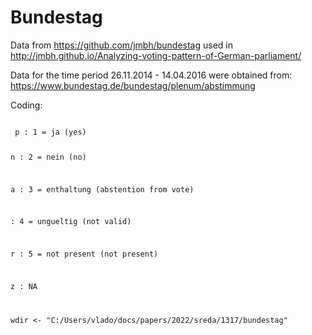# Bundestag

Data from https://github.com/jmbh/bundestag used in http://jmbh.github.io/Analyzing-voting-pattern-of-German-parliament/

Data for the time period 26.11.2014 - 14.04.2016 were obtained from: https://www.bundestag.de/bundestag/plenum/abstimmung


Coding:

<code>
 p : 1 = ja (yes)
 
 n : 2 = nein (no)
 
 a : 3 = enthaltung (abstention from vote)
 
   : 4 = ungueltig (not valid)
 
 r : 5 = not present (not present)
 
 z : NA

wdir <- "C:/Users/vlado/docs/papers/2022/sreda/1317/bundestag"
</code>
